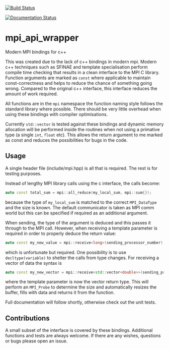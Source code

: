 [![Build Status](https://travis-ci.org/dbeurle/cppmpi.svg?branch=master)](https://travis-ci.org/dbeurle/cppmpi)

[![Documentation Status](https://readthedocs.org/projects/cppmpi/badge/?version=latest)](http://cppmpi.readthedocs.io/en/latest/?badge=latest)

# mpi_api_wrapper
Modern MPI bindings for c++

This was created due to the lack of c++ bindings in modern mpi.  Modern c++ techniques such as SFINAE and template specialisation perform compile time checking that results in a clean interface to the MPI C library.  Function arguments are marked as `const` where applicable to maintain const-correctness and helps to reduce the chance of something going wrong.  Compared to the original c++ interface, this interface reduces the amount of work required.

All functions are in the `mpi` namespace the function naming style follows the standard library where possible.  There should be very little overhead when using these bindings with compiler optimisations.

Currently `std::vector` is tested against these bindings and dynamic memory allocation will be performed inside the routines when not using a primative type (a single `int`, `float` etc).  This allows the return argument to me marked as const and reduces the possibilities for bugs in the code.

## Usage

A single header file (include/mpi.hpp) is all that is required.  The rest is for testing purposes.

Instead of lengthy MPI library calls using the c interface, the calls become:

```cpp
auto const total_sum = mpi::all_reduce(my_local_sum, mpi::sum{});
```

because the type of `my_local_sum` is matched to the correct `MPI_DataType` and the size is known.  The default communicator is taken as MPI comm world but this can be specified if required as an additional argument.

When sending, the type of the argument is deduced and this passes it through to the MPI call.  However, when receiving a template parameter is required in order to properly deduce the return value:

```cpp
auto const my_new_value = mpi::receive<long>(sending_processor_number);
```

which is unfortunate but required.  One possibility is to use `decltype(variable)` to shelter the calls from type changes.  For receiving a vector of data the syntax is

```cpp
auto const my_new_vector = mpi::receive<std::vector<double>>(sending_processor_number);
```

where the template parameter is now the vector return type. This will perform an `MPI_Probe` to determine the size and automatically resizes the buffer, fills with data and returns it from the function.

Full documentation will follow shortly, otherwise check out the unit tests.

## Contributions

A small subset of the interface is covered by these bindings.  Additional functions and tests are always welcome.  If there are any wishes, questions or bugs please open an issue.
